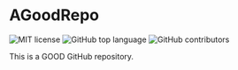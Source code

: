 # AGoodRepo
![MIT license](https://img.shields.io/github/license/yzhu27/AGoodRepo)
![GitHub top language](https://img.shields.io/github/languages/top/yzhu27/AGoodRepo)
![GitHub contributors](https://img.shields.io/github/contributors/yzhu27/AGoodRepo)

This is a GOOD GitHub repository.
